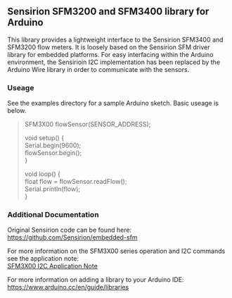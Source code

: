 ## Sensirion SFM3200 and SFM3400 library for Arduino

This library provides a lightweight interface to the Sensirion SFM3400 and SFM3200 flow meters. It is loosely based on the Sensirion SFM driver library for embedded platforms.  For easy interfacing within the Arduino environment, the Sensirioin I2C implementation has been replaced by the Arduino Wire library in order to communicate with the sensors.

### Useage

See the examples directory for a sample Arduino sketch. Basic useage is below.

>SFM3X00 flowSensor(SENSOR_ADDRESS);  
>  
>void setup() {     
>  Serial.begin(9600);  
>  flowSensor.begin();  
>}  
>  
> void loop() {  
>  float flow = flowSensor.readFlow();  
>  Serial.println(flow);  
>}  


### Additional Documentation

Original Sensirion code can be found here: https://github.com/Sensirion/embedded-sfm

For more information on the SFM3X00 series operation and I2C commands see the application note:  
[SFM3X00 I2C Application Note](https://www.sensirion.com/fileadmin/user_upload/customers/sensirion/Dokumente/5_Mass_Flow_Meters/Sensirion_Mass_Flow_Meters_Application_Note_SFM3xxx.pdf)

For more information on adding a library to your Arduino IDE: https://www.arduino.cc/en/guide/libraries
